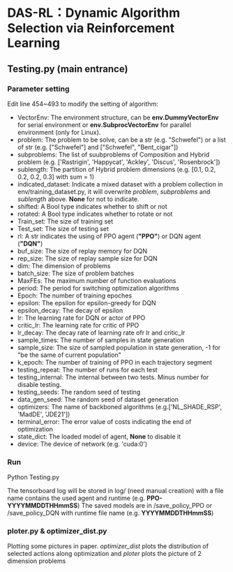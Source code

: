 # DAS-RL：Dynamic Algorithm Selection via Reinforcement Learning

## Testing.py (main entrance)

### Parameter setting

Edit line 454~493 to modify the setting of algorithm:

+ VectorEnv: The environment structure, can be **env.DummyVectorEnv** for serial environment
or **env.SubprocVectorEnv** for parallel environment (only for Linux).
+ problem: The problem to be solve, can be a str (e.g. "Schwefel") or a list of str (e.g. ["Schwefel"] and ["Schwefel", "Bent_cigar"])
+ subproblems: The list of suubproblems of Composition and Hybrid problem (e.g. ['Rastrigin', 'Happycat', 'Ackley', 'Discus', 'Rosenbrock'])
+ sublength: The partition of Hybrid problem dimensions (e.g. [0.1, 0.2, 0.2, 0.2, 0.3] with sum = 1)
+ indicated_dataset: Indicate a mixed dataset with a problem collection in env/training_dataset.py, it will overwrite *problem*, *subproblems* and *sublength* above. **None** for not to indicate.
+ shifted: A Bool type indicates whether to shift or not
+ rotated: A Bool type indicates whether to rotate or not
+ Train_set: The size of training set
+ Test_set: The size of testing set
+ rl: A str indicates the using of PPO agent (**"PPO"**) or DQN agent (**"DQN"**)
+ buf_size: The size of replay memory for DQN
+ rep_size: The size of replay sample size for DQN
+ dim: The dimension of problems
+ batch_size: The size of problem batches
+ MaxFEs: The maximum number of function evaluations
+ period: The period for switching optimization algorithms
+ Epoch: The number of training epoches
+ epsilon: The epsilon for epsilon-greedy for DQN
+ epsilon_decay: The decay of epsilon
+ lr: The learning rate for DQN or actor of PPO
+ critic_lr: The learning rate for critic of PPO
+ lr_decay: The decay rate of learning rate ofr lr and critic_lr
+ sample_times: The number of samples in state generation
+ sample_size: The size of sampled population in state generation, -1 for "be the same of current population"
+ k_epoch: The number of training of PPO in each trajectory segment
+ testing_repeat: The number of runs for each test
+ testing_internal: The internal between two tests. Minus number for disable testing.
+ testing_seeds: The random seed of testing
+ data_gen_seed: The random seed of dataset generation
+ optimizers: The name of backboned algorithms (e.g.['NL_SHADE_RSP', 'MadDE', 'JDE21'])
+ terminal_error: The error value of costs indicating the end of optimization
+ state_dict: The loaded model of agent, **None** to disable it
+ device: The device of network (e.g. 'cuda:0')


### Run

Python Testing.py

The tensorboard log will be stored in log/ (need manual creation) with a file name contains the used agent and runtime (e.g. **PPO-YYYYMMDDTHHmmSS**)
The saved models are in /save_policy_PPO or /save_policy_DQN with runtime file name (e.g. **YYYYMMDDTHHmmSS**)

### ploter.py & optimizer_dist.py

Plotting some pictures in paper. *optimizer_dist* plots the distribution of selected actions along optimization and *ploter* plots the picture of 2 dimension problems

